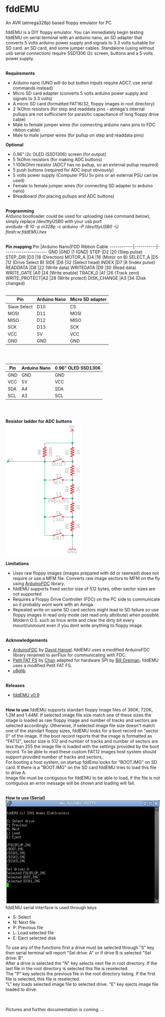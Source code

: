 # fddEMU
An AVR (atmega328p) based floppy emulator for PC

fddEMU is a DIY floppy emulator. You can immediately begin testing fddEMU on serial terminal with an arduino nano, an SD adapter that converts 5 volts arduino power supply and signals to 3.3 volts suitable for SD card, an SD card,  and some jumper cables. 
Standalone (using without usb serial connection) require SSD1306 i2c screen, buttons and a 5 volts power supply.
<br><br>

**Requirements**
* Arduino nano (UNO will do but button inputs require ADC7, use serial commands instead)
* Micro SD card adapter (converts 5 volts arduino power supply and signals to 3.3 volts)
* A micro SD card (formatted FAT16/32, floppy images in root directory)
* 2 1kOhm resistors (for step and readdata pins - atmega's internal pullups are not sufficicient for parasitic capacitance of long floppy drive cable)
* Male to female jumper wires (for connecting arduino nano pins to FDC ribbon cable)
* Male to male jumper wires (for pullup on step and readdata pins)

**Optional**
* 0.96" i2c OLED (SSD1306) screen (for output)
* 5 1kOhm resistors (for making ADC buttons)
* 1 100kOhm resistor (ADC7 has no pullup, so an external pullup required)
* 5 push buttons (required for ADC input obviously)
* 5 volts power supply (Computer PSU 5v pins or an external PSU can be used)
* Female to female jumper wires (for connecting SD adapter to arduino nano)
* Breadboard (for placing pullups and ADC buttons)
<br><br>

**Programming**
<br>
Arduino bootloader could be used for uploading (see command below), simply replace /dev/ttyUSB0 with your usb port
<br>
*avrdude -B 10 -p m328p -c arduino -P /dev/ttyUSB0 -U flash:w:fddEMU.hex*
<br><br>

**Pin mapping**
Pin         |Arduino Nano|FDD Ribbon Cable
------------|-----------|----------------------
GND			|GND		|1	(GND)
STEP		|D2			|20	(Step pulse)
STEP_DIR	|D3			|18	(Direction)
MOTOR_A		|D4			|16	(Motor on B)
SELECT_A	|D5			|12	(Drive Select B)
SIDE		|D6			|32	(Select head)
INDEX		|D7			|8	(Index pulse)
READDATA	|D8			|22	(Write data)
WRITEDATA	|D9			|30	(Read data)
WRITE_GATE	|A0			|24	(Write enable)
TRACK_0		|A1			|26	(Track zero)
WRITE_PROTECT|A2		|28	(Write protect)
DISK_CHANGE	|A3			|34	(Disk changed)
<br><br>

Pin			|Arduino Nano|Micro SD adapter
------------|------------|-------------------
Slave Select|D10			|CS
MOSI		|D11			|MOSI
MISO		|D12			|MISO
SCK			|D13			|SCK
VCC         |5V             |VCC
GND         |GND            |GND
<br><br>

Pin			|Arduino Nano|0.96" OLED SSD1306
------------|------------|-------------------
GND         |GND        |GND
VCC         |5V         |VCC
SDA			|A4			|SDA
SCL			|A3			|SCL
<br><br>

**Resistor ladder for ADC buttons**
<br>
![Resistor Ladder 1x5](/images/ResistorLadder-1x5.png)
<br><br>
**Limitations**
<br>
* Uses raw floppy images (images prepared with dd or rawread) does not require or use a MFM file. Converts raw image sectors to MFM on the fly using [ArduinoFDC](https://github.com/dhansel/ArduinoFDC) library.
* fddEMU supports fixed sector size of 512 bytes, other sector sizes are not supported
* Requires a Floppy Drive Controller (FDC) on the PC side to communicate so it probably wont work with an Amiga.
* Repeated write on same SD card sectors might lead to SD failure so use floppy images in read only mode (set read only attribute) when possible. Modern O.S. such as linux write and clear the dirty bit every mount/unmount even if you dont write anything to floppy image.
<br><br>

**Acknowledgements**
<br>
* [ArduinoFDC](https://github.com/dhansel/ArduinoFDC) by [David Hansel](https://github.com/dhansel). fddEMU uses a modified ArduinoFDC library renamed to avrFlux for communicating with FDC.
* [Petit FAT FS](https://github.com/greiman/PetitFS) by [Chan](http://elm-chan.org/fsw/ff/00index_p.html) adapted for hardware SPI by [Bill Greiman](https://github.com/greiman). fddEMU uses a modified Petit FAT FS.
* [u8glib](https://github.com/olikraus/u8glib)
<br><br>

**Releases**
<br>
* [fddEMU v0.9](https://github.com/acemielektron/fddEMU/releases)
<br><br>

**How to use**
fddEMU supports standart floppy image files of 360K, 720K, 1.2M and 1.44M. If selected image file size match one of these sizes the image is loaded as raw floppy image and number of tracks and sectors are selected accordingly. Otherwise, if selected image file size doesn't match one of the standart floppy sizes, fddEMU looks for a boot record on "sector 0" of the image. If the boot record reports that the image is formatted as "FAT12", sector size is 512 and number of tracks and number of sectors are less than 255 the image file is loaded with the settings provided by the boot record. To be able to read these custom FAT12 images host system should support provided number of tracks and sectors.<br>
For booting a host system, on startup fddEmu looks for "BOOT.IMG" on SD card. If there is a "BOOT.IMG" on the SD card fddEMU tries to load this file to drive A. <br>
Image file must be contiguous for fddEMU to be able to load, if the file is not contiguous an error message will be shown and loading will fail.
<br><br>

**How to use (Serial)**
<br>
![initial serial output](/images/serial-init.png)
<br>
fddEMU serial interface is used through keys 
* S: Select
* N: Next file
* P: Previous file
* L: Load selected file
* E: Eject selected disk

To use any of the functions first a drive must be selected through "S" key then serial terminal will report "Sel drive: A" or if drive B is selected "Sel drive: B".<br>
After a drive is selected the "N" key selects next file in root directory. If the last file in the root directory is selected this file is reselected.<br>
The "P" key selects the previous file in the root directory listing. If the first file is selected, this file is reselected.<br>
"L" key loads selected image file to selected drive.
"E" key ejects image file loaded to drive.


<br><br>
Pictures and further documentation is coming ...

